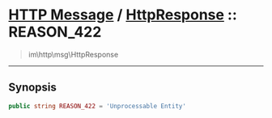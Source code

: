 # [HTTP Message](http.md) / [HttpResponse](http-HttpResponse.md) :: REASON_422
 > im\http\msg\HttpResponse
____

## Synopsis
```php
public string REASON_422 = 'Unprocessable Entity'
```

